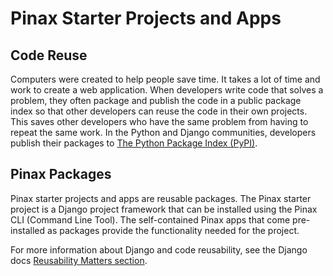 # Pinax Starter Projects and Apps

## Code Reuse

Computers were created to help people save time. It takes a lot of time and work to create a web application. When developers write code that solves a problem, they often package and publish the code in a public package index so that other developers can reuse the code in their own projects. This saves other developers who have the same problem from having to repeat the same work. In the Python and Django communities, developers publish their packages to [The Python Package Index (PyPI)](https://pypi.org). 

## Pinax Packages

Pinax starter projects and apps are reusable packages. The Pinax starter project is a Django project framework that can be installed using the Pinax CLI (Command Line Tool). The self-contained Pinax apps that come pre-installed as packages provide the functionality needed for the project.

For more information about Django and code reusability, see the Django docs [Reusability Matters section](https://docs.djangoproject.com/en/dev/intro/reusable-apps/#reusability-matters).
